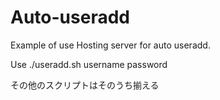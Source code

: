 Auto-useradd
============
Example of use Hosting server for auto useradd.
  
  
Use ./useradd.sh username password 
  
その他のスクリプトはそのうち揃える

